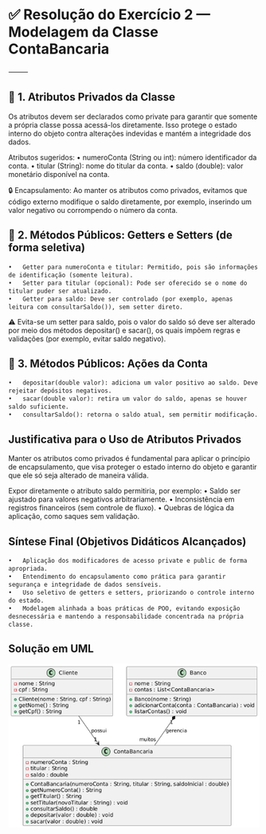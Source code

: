 
# ✅ Resolução do Exercício 2 — Modelagem da Classe ContaBancaria

⸻

## 🔹 1. Atributos Privados da Classe

Os atributos devem ser declarados como private para garantir que somente a própria classe possa acessá-los diretamente. Isso protege o estado interno do objeto contra alterações indevidas e mantém a integridade dos dados.

Atributos sugeridos:
	•	numeroConta (String ou int): número identificador da conta.
	•	titular (String): nome do titular da conta.
	•	saldo (double): valor monetário disponível na conta.

🔒 Encapsulamento: Ao manter os atributos como privados, evitamos que código externo modifique o saldo diretamente, por exemplo, inserindo um valor negativo ou corrompendo o número da conta.


## 🔹 2. Métodos Públicos: Getters e Setters (de forma seletiva)
	•	Getter para numeroConta e titular: Permitido, pois são informações de identificação (somente leitura).
	•	Setter para titular (opcional): Pode ser oferecido se o nome do titular puder ser atualizado.
	•	Getter para saldo: Deve ser controlado (por exemplo, apenas leitura com consultarSaldo()), sem setter direto.

⚠️ Evita-se um setter para saldo, pois o valor do saldo só deve ser alterado por meio dos métodos depositar() e sacar(), os quais impõem regras e validações (por exemplo, evitar saldo negativo).


## 🔹 3. Métodos Públicos: Ações da Conta
	•	depositar(double valor): adiciona um valor positivo ao saldo. Deve rejeitar depósitos negativos.
	•	sacar(double valor): retira um valor do saldo, apenas se houver saldo suficiente.
	•	consultarSaldo(): retorna o saldo atual, sem permitir modificação.


## Justificativa para o Uso de Atributos Privados

Manter os atributos como privados é fundamental para aplicar o princípio de encapsulamento, que visa proteger o estado interno do objeto e garantir que ele só seja alterado de maneira válida.

Expor diretamente o atributo saldo permitiria, por exemplo:
	•	Saldo ser ajustado para valores negativos arbitrariamente.
	•	Inconsistência em registros financeiros (sem controle de fluxo).
	•	Quebras de lógica da aplicação, como saques sem validação.


## Síntese Final (Objetivos Didáticos Alcançados)
	•	Aplicação dos modificadores de acesso private e public de forma apropriada.
	•	Entendimento do encapsulamento como prática para garantir segurança e integridade de dados sensíveis.
	•	Uso seletivo de getters e setters, priorizando o controle interno do estado.
	•	Modelagem alinhada a boas práticas de POO, evitando exposição desnecessária e mantendo a responsabilidade concentrada na própria classe.

## Solução em UML
![alt text](image.png)